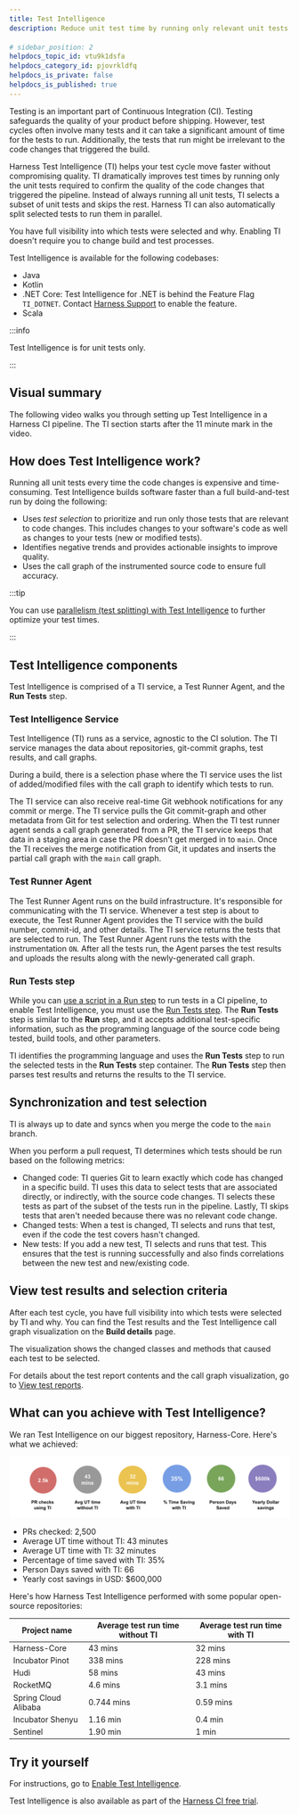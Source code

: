 ```yaml
---
title: Test Intelligence
description: Reduce unit test time by running only relevant unit tests.

# sidebar_position: 2
helpdocs_topic_id: vtu9k1dsfa
helpdocs_category_id: pjovrkldfq
helpdocs_is_private: false
helpdocs_is_published: true
---
```


Testing is an important part of Continuous Integration (CI). Testing safeguards the quality of your product before shipping. However, test cycles often involve many tests and it can take a significant amount of time for the tests to run. Additionally, the tests that run might be irrelevant to the code changes that triggered the build.

Harness Test Intelligence (TI) helps your test cycle move faster without compromising quality. TI dramatically improves test times by running only the unit tests required to confirm the quality of the code changes that triggered the pipeline. Instead of always running all unit tests, TI selects a subset of unit tests and skips the rest. Harness TI can also automatically split selected tests to run them in parallel.

You have full visibility into which tests were selected and why. Enabling TI doesn't require you to change build and test processes.

Test Intelligence is available for the following codebases:

* Java
* Kotlin
* .NET Core: Test Intelligence for .NET is behind the Feature Flag `TI_DOTNET`. Contact [Harness Support](mailto:support@harness.io) to enable the feature.
* Scala

:::info

Test Intelligence is for unit tests only.

:::

## Visual summary

The following video walks you through setting up Test Intelligence in a Harness CI pipeline. The TI section starts after the 11 minute mark in the video.

<!-- Video:
https://harness-1.wistia.com/medias/rpv5vwzpxz-->
<docvideo src="https://www.youtube.com/embed/eAtIO4bJ3No" />

<!-- div class="hd--embed" data-provider="YouTube" data-thumbnail="https://i.ytimg.com/vi/kZmOCLCpvmk/hqdefault.jpg"><iframe width=" 480" height="270" src="https://www.youtube.com/embed/eAtIO4bJ3No" frameborder="0" allowfullscreen="allowfullscreen"></iframe></div -->

## How does Test Intelligence work?

Running all unit tests every time the code changes is expensive and time-consuming. Test Intelligence builds software faster than a full build-and-test run by doing the following:

* Uses *test selection* to prioritize and run only those tests that are relevant to code changes. This includes changes to your software's code as well as changes to your tests (new or modified tests).
* Identifies negative trends and provides actionable insights to improve quality.
* Uses the call graph of the instrumented source code to ensure full accuracy.

:::tip

You can use [parallelism (test splitting) with Test Intelligence](/docs/continuous-integration/use-ci/set-up-test-intelligence/#enable-parallelism-for-test-intelligence) to further optimize your test times.

:::

## Test Intelligence components

Test Intelligence is comprised of a TI service, a Test Runner Agent, and the **Run Tests** step.
### Test Intelligence Service

Test Intelligence (TI) runs as a service, agnostic to the CI solution. The TI service manages the data about repositories, git-commit graphs, test results, and call graphs.

During a build, there is a selection phase where the TI service uses the list of added/modified files with the call graph to identify which tests to run.

The TI service can also receive real-time Git webhook notifications for any commit or merge. The TI service pulls the Git commit-graph and other metadata from Git for test selection and ordering. When the TI test runner agent sends a call graph generated from a PR, the TI service keeps that data in a staging area in case the PR doesn't get merged in to `main`. Once the TI receives the merge notification from Git, it updates and inserts the partial call graph with the `main` call graph.

### Test Runner Agent

The Test Runner Agent runs on the build infrastructure. It's responsible for communicating with the TI service. Whenever a test step is about to execute, the Test Runner Agent provides the TI service with the build number, commit-id, and other details. The TI service returns the tests that are selected to run. The Test Runner Agent runs the tests with the instrumentation `ON`. After all the tests run, the Agent parses the test results and uploads the results along with the newly-generated call graph.

### Run Tests step

While you can [use a script in a Run step](../use-ci/run-ci-scripts/run-a-script-in-a-ci-stage.md) to run tests in a CI pipeline, to enable Test Intelligence, you must use the [Run Tests step](../ci-technical-reference/configure-run-tests-step-settings.md). The **Run Tests** step is similar to the **Run** step, and it accepts additional test-specific information, such as the programming language of the source code being tested, build tools, and other parameters.

TI identifies the programming language and uses the **Run Tests** step to run the selected tests in the **Run Tests**  step container. The **Run Tests** step then parses test results and returns the results to the TI service.

## Synchronization and test selection

TI is always up to date and syncs when you merge the code to the `main` branch.

When you perform a pull request, TI determines which tests should be run based on the following metrics:

* Changed code: TI queries Git to learn exactly which code has changed in a specific build. TI uses this data to select tests that are associated directly, or indirectly, with the source code changes. TI selects these tests as part of the subset of the tests run in the pipeline. Lastly, TI skips tests that aren't needed because there was no relevant code change.
* Changed tests: When a test is changed, TI selects and runs that test, even if the code the test covers hasn't changed.
* New tests: If you add a new test, TI selects and runs that test. This ensures that the test is running successfully and also finds correlations between the new test and new/existing code.

## View test results and selection criteria

After each test cycle, you have full visibility into which tests were selected by TI and why. You can find the Test results and the Test Intelligence call graph visualization on the **Build details** page.

The visualization shows the changed classes and methods that caused each test to be selected.

For details about the test report contents and the call graph visualization, go to [View test reports](/docs/continuous-integration/use-ci/set-up-test-intelligence/#view-test-reports).

## What can you achieve with Test Intelligence?

We ran Test Intelligence on our biggest repository, Harness-Core. Here's what we achieved:

![](./static/test-intelligence-concepts-5012.png)

* PRs checked: 2,500
* Average UT time without TI: 43 minutes
* Average UT time with TI: 32 minutes
* Percentage of time saved with TI: 35%
* Person Days saved with TI: 66
* Yearly cost savings in USD: $600,000

Here's how Harness Test Intelligence performed with some popular open-source repositories:

| **Project name** | **Average test run time without TI** | **Average test run time with TI** |
| -- | -- | -- |
| Harness-Core | 43 mins | 32 mins |
| Incubator Pinot | 338 mins | 228 mins |
| Hudi | 58 mins | 43 mins |
| RocketMQ | 4.6 mins | 3.1 mins |
| Spring Cloud Alibaba | 0.744 mins | 0.59 mins |
| Incubator Shenyu | 1.16 min | 0.4 min |
| Sentinel | 1.90 min | 1 min |

## Try it yourself

For instructions, go to [Enable Test Intelligence](../use-ci/set-up-test-intelligence/set-up-test-intelligence.md).

Test Intelligence is also available as part of the [Harness CI free trial](https://www.harness.io/pricing?module=ci#).
